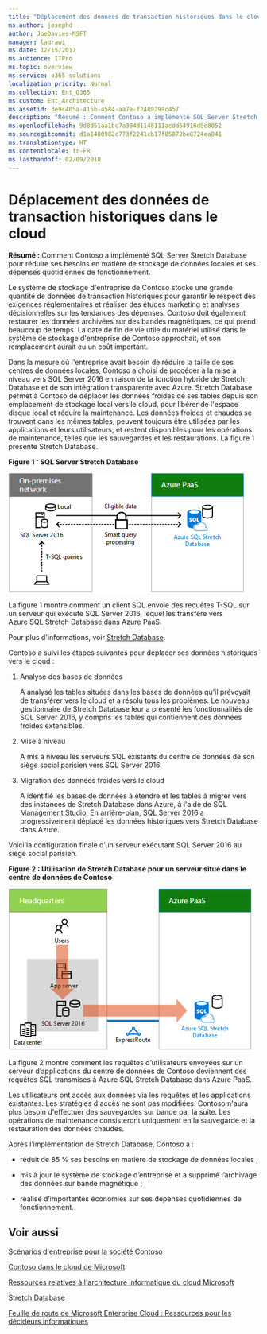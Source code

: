 ```yaml
---
title: "Déplacement des données de transaction historiques dans le cloud"
ms.author: josephd
author: JoeDavies-MSFT
manager: laurawi
ms.date: 12/15/2017
ms.audience: ITPro
ms.topic: overview
ms.service: o365-solutions
localization_priority: Normal
ms.collection: Ent_O365
ms.custom: Ent_Architecture
ms.assetid: 3e9c405a-415b-4584-aa7e-f2489299c457
description: "Résumé : Comment Contoso a implémenté SQL Server Stretch Database pour réduire ses besoins en matière de stockage de données locales et ses dépenses quotidiennes de fonctionnement."
ms.openlocfilehash: 9d8d51aa1bc7a304d1148111aedd54916d9e8052
ms.sourcegitcommit: d1a1480982c773f2241cb17f85072be8724ea841
ms.translationtype: HT
ms.contentlocale: fr-FR
ms.lasthandoff: 02/09/2018
---
```

# <a name="moving-historical-transaction-data-to-the-cloud"></a>Déplacement des données de transaction historiques dans le cloud

 **Résumé :** Comment Contoso a implémenté SQL Server Stretch Database pour réduire ses besoins en matière de stockage de données locales et ses dépenses quotidiennes de fonctionnement.
  
Le système de stockage d'entreprise de Contoso stocke une grande quantité de données de transaction historiques pour garantir le respect des exigences réglementaires et réaliser des études marketing et analyses décisionnelles sur les tendances des dépenses. Contoso doit également restaurer les données archivées sur des bandes magnétiques, ce qui prend beaucoup de temps. La date de fin de vie utile du matériel utilisé dans le système de stockage d'entreprise de Contoso approchait, et son remplacement aurait eu un coût important. 
  
Dans la mesure où l'entreprise avait besoin de réduire la taille de ses centres de données locales, Contoso a choisi de procéder à la mise à niveau vers SQL Server 2016 en raison de la fonction hybride de Stretch Database et de son intégration transparente avec Azure. Stretch Database permet à Contoso de déplacer les données froides de ses tables depuis son emplacement de stockage local vers le cloud, pour libérer de l'espace disque local et réduire la maintenance. Les données froides et chaudes se trouvent dans les mêmes tables, peuvent toujours être utilisées par les applications et leurs utilisateurs, et restent disponibles pour les opérations de maintenance, telles que les sauvegardes et les restaurations. La figure 1 présente Stretch Database.
  
**Figure 1 : SQL Server Stretch Database**

![Stretch Database avec SQL Server comme solution de données hybride](images/Contoso_Poster/StretchDB01.png)
  
La figure 1 montre comment un client SQL envoie des requêtes T-SQL sur un serveur qui exécute SQL Server 2016, lequel les transfère vers Azure SQL Stretch Database dans Azure PaaS.
  
Pour plus d'informations, voir [Stretch Database](https://msdn.microsoft.com/library/dn935011.aspx).
  
Contoso a suivi les étapes suivantes pour déplacer ses données historiques vers le cloud :
  
1. Analyse des bases de données
    
    A analysé les tables situées dans les bases de données qu'il prévoyait de transférer vers le cloud et a résolu tous les problèmes. Le nouveau gestionnaire de Stretch Database leur a présenté les fonctionnalités de SQL Server 2016, y compris les tables qui contiennent des données froides extensibles.
    
2. Mise à niveau
    
    A mis à niveau les serveurs SQL existants du centre de données de son siège social parisien vers SQL Server 2016.
    
3. Migration des données froides vers le cloud
    
    A identifié les bases de données à étendre et les tables à migrer vers des instances de Stretch Database dans Azure, à l'aide de SQL Management Studio. En arrière-plan, SQL Server 2016 a progressivement déplacé les données historiques vers Stretch Database dans Azure.
    
Voici la configuration finale d’un serveur exécutant SQL Server 2016 au siège social parisien.
  
**Figure 2 : Utilisation de Stretch Database pour un serveur situé dans le centre de données de Contoso**

![Configuration de Contoso pour Stretch Database avec SQL Server pour un ordinateur unique exécutant SQL Server](images/Contoso_Poster/StretchDB02.png)

  
La figure 2 montre comment les requêtes d’utilisateurs envoyées sur un serveur d’applications du centre de données de Contoso deviennent des requêtes SQL transmises à Azure SQL Stretch Database dans Azure PaaS.
  
Les utilisateurs ont accès aux données via les requêtes et les applications existantes. Les stratégies d'accès ne sont pas modifiées. Contoso n'aura plus besoin d'effectuer des sauvegardes sur bande par la suite. Les opérations de maintenance consisteront uniquement en la sauvegarde et la restauration des données chaudes.
  
Après l’implémentation de Stretch Database, Contoso a :
  
- réduit de 85 % ses besoins en matière de stockage de données locales ;
    
- mis à jour le système de stockage d’entreprise et a supprimé l’archivage des données sur bande magnétique ;
    
- réalisé d’importantes économies sur ses dépenses quotidiennes de fonctionnement.
    
## <a name="see-also"></a>Voir aussi

[Scénarios d'entreprise pour la société Contoso](enterprise-scenarios-for-the-contoso-corporation.md)
  
[Contoso dans le cloud de Microsoft](contoso-in-the-microsoft-cloud.md)
  
[Ressources relatives à l'architecture informatique du cloud Microsoft](microsoft-cloud-it-architecture-resources.md)

[Stretch Database](https://msdn.microsoft.com/library/dn935011.aspx)
  
[Feuille de route de Microsoft Enterprise Cloud : Ressources pour les décideurs informatiques](https://sway.com/FJ2xsyWtkJc2taRD)




